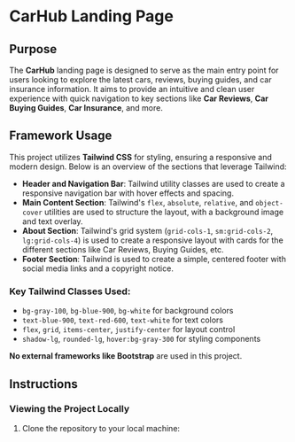 # CarHub Landing Page

## Purpose
The **CarHub** landing page is designed to serve as the main entry point for users looking to explore the latest cars, reviews, buying guides, and car insurance information. It aims to provide an intuitive and clean user experience with quick navigation to key sections like **Car Reviews**, **Car Buying Guides**, **Car Insurance**, and more.

## Framework Usage

This project utilizes **Tailwind CSS** for styling, ensuring a responsive and modern design. Below is an overview of the sections that leverage Tailwind:

- **Header and Navigation Bar**: Tailwind utility classes are used to create a responsive navigation bar with hover effects and spacing.
- **Main Content Section**: Tailwind's `flex`, `absolute`, `relative`, and `object-cover` utilities are used to structure the layout, with a background image and text overlay.
- **About Section**: Tailwind's grid system (`grid-cols-1`, `sm:grid-cols-2`, `lg:grid-cols-4`) is used to create a responsive layout with cards for the different sections like Car Reviews, Buying Guides, etc.
- **Footer Section**: Tailwind is used to create a simple, centered footer with social media links and a copyright notice.

### Key Tailwind Classes Used:
- `bg-gray-100`, `bg-blue-900`, `bg-white` for background colors
- `text-blue-900`, `text-red-600`, `text-white` for text colors
- `flex`, `grid`, `items-center`, `justify-center` for layout control
- `shadow-lg`, `rounded-lg`, `hover:bg-gray-300` for styling components

**No external frameworks like Bootstrap** are used in this project.

## Instructions

### Viewing the Project Locally

1. Clone the repository to your local machine:
   ```bash

